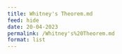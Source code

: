 ```yaml
---
title: Whitney's Theorem.md
feed: hide
date: 20-04-2023
permalink: /Whitney's%20Theorem.md
format: list
---
```



